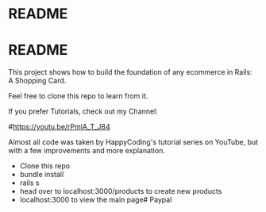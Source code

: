 # README

# README

This project shows how to build the foundation of any ecommerce in Rails:
A Shopping Card.




Feel free to clone this repo to learn from it. 


If you prefer Tutorials, check out my Channel: 


#https://youtu.be/rPmlA_T_J84


Almost all code was taken by HappyCoding's tutorial series on YouTube, but with
a few improvements and more explanation. 






* Clone this repo
* bundle install
* rails s
* head over to localhost:3000/products to create new products
* localhost:3000 to view the main page# Paypal
